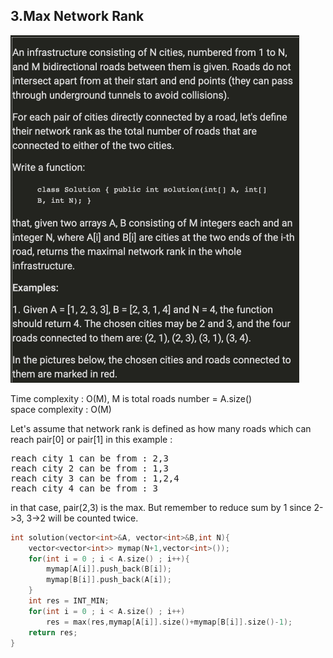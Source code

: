 ## 3.Max Network Rank
![](https://github.com/junj0619/CodeLab/blob/master/src/CS1802/_MS/OA/_img/003.Max%20Network%20Rank.png)

Time complexity : O(M), M is total roads number = A.size()  
space complexity : O(M)
  
Let's assume that network rank is defined as how many roads which can reach pair[0] or pair[1]
in this example :   
<pre>
reach city 1 can be from : 2,3
reach city 2 can be from : 1,3
reach city 3 can be from : 1,2,4
reach city 4 can be from : 3
</pre>
in that case, pair(2,3) is the max. But remember to reduce sum by 1 since 2->3, 3->2 will be counted twice.

```C++
int solution(vector<int>&A, vector<int>&B,int N){
	vector<vector<int>> mymap(N+1,vector<int>());
	for(int i = 0 ; i < A.size() ; i++){
		mymap[A[i]].push_back(B[i]);
		mymap[B[i]].push_back(A[i]);
	}
	int res = INT_MIN;
	for(int i = 0 ; i < A.size() ; i++)
		res = max(res,mymap[A[i]].size()+mymap[B[i]].size()-1);
	return res;
}
```
